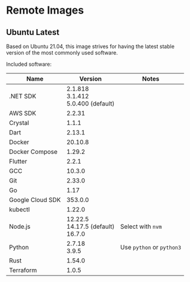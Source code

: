 # Remote Images

## Ubuntu Latest

Based on Ubuntu 21.04, this image strives for having the latest stable version of the most commonly used software.

Included software:

<!-- BEGIN GENERATED SECTION: ubuntu-latest -->

| Name | Version | Notes |
| ---- | ------- | ----- |
| .NET SDK | 2.1.818<br>3.1.412<br>5.0.400 (default) |
| AWS SDK | 2.2.31 |
| Crystal | 1.1.1 |
| Dart | 2.13.1 |
| Docker | 20.10.8 |
| Docker Compose | 1.29.2 |
| Flutter | 2.2.1 |
| GCC | 10.3.0 |
| Git | 2.33.0 |
| Go | 1.17 |
| Google Cloud SDK | 353.0.0 |
| kubectl | 1.22.0 |
| Node.js | 12.22.5<br>14.17.5 (default)<br>16.7.0 | Select with `nvm` |
| Python | 2.7.18<br>3.9.5 | Use `python` or `python3` |
| Rust | 1.54.0 |
| Terraform | 1.0.5 |

<!-- END GENERATED SECTION: ubuntu-latest -->
